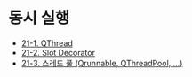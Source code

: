 # 동시 실행

- [21-1. QThread](21_1/contents.md)
- [21-2. Slot Decorator](21_2/contents.md)
- [21-3. 스레드 풀 (Qrunnable, QThreadPool, ...)](21_3/contents.md)
